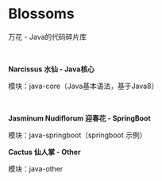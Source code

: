 # Blossoms
万花 - Java的代码碎片库

&nbsp;

**Narcissus 水仙 - Java核心**

模块：java-core（Java基本语法，基于Java8）

&nbsp;

**Jasminum Nudiflorum 迎春花 - SpringBoot**

模块：java-springboot（springboot 示例）

**Cactus 仙人掌 - Other**

模块：java-other
